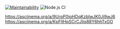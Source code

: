 [![Maintainability](https://api.codeclimate.com/v1/badges/a99a88d28ad37a79dbf6/maintainability)](https://codeclimate.com/github/codeclimate/codeclimate/maintainability)
![Node.js CI](https://github.com/patapiks/frontend-project-lvl1/workflows/Node.js%20CI/badge.svg)

https://asciinema.org/a/9UrpP0ipHDqKzbIwJK0Jj9wJ6
https://asciinema.org/a/KpFlIHpSCrCJIiq88Y6hhTxGO

